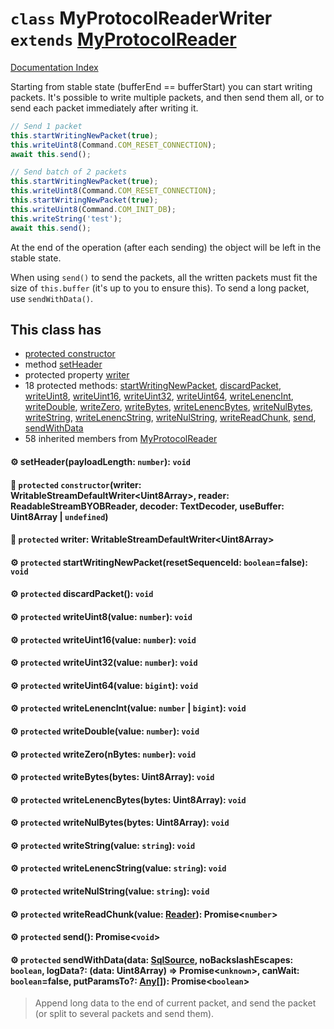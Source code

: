 # `class` MyProtocolReaderWriter `extends` [MyProtocolReader](../class.MyProtocolReader/README.md)

[Documentation Index](../README.md)

Starting from stable state (bufferEnd == bufferStart) you can start writing packets.
It's possible to write multiple packets, and then send them all, or to send each packet immediately after writing it.

```ts
// Send 1 packet
this.startWritingNewPacket(true);
this.writeUint8(Command.COM_RESET_CONNECTION);
await this.send();

// Send batch of 2 packets
this.startWritingNewPacket(true);
this.writeUint8(Command.COM_RESET_CONNECTION);
this.startWritingNewPacket(true);
this.writeUint8(Command.COM_INIT_DB);
this.writeString('test');
await this.send();
```

At the end of the operation (after each sending) the object will be left in the stable state.

When using `send()` to send the packets, all the written packets must fit the size of `this.buffer` (it's up to you to ensure this).
To send a long packet, use `sendWithData()`.

## This class has

- [protected constructor](#-protected-constructorwriter-writablestreamdefaultwriteruint8array-reader-readablestreambyobreader-decoder-textdecoder-usebuffer-uint8array--undefined)
- method [setHeader](#-setheaderpayloadlength-number-void)
- protected property [writer](#-protected-writer-writablestreamdefaultwriteruint8array)
- 18 protected methods:
[startWritingNewPacket](#-protected-startwritingnewpacketresetsequenceid-booleanfalse-void),
[discardPacket](#-protected-discardpacket-void),
[writeUint8](#-protected-writeuint8value-number-void),
[writeUint16](#-protected-writeuint16value-number-void),
[writeUint32](#-protected-writeuint32value-number-void),
[writeUint64](#-protected-writeuint64value-bigint-void),
[writeLenencInt](#-protected-writelenencintvalue-number--bigint-void),
[writeDouble](#-protected-writedoublevalue-number-void),
[writeZero](#-protected-writezeronbytes-number-void),
[writeBytes](#-protected-writebytesbytes-uint8array-void),
[writeLenencBytes](#-protected-writelenencbytesbytes-uint8array-void),
[writeNulBytes](#-protected-writenulbytesbytes-uint8array-void),
[writeString](#-protected-writestringvalue-string-void),
[writeLenencString](#-protected-writelenencstringvalue-string-void),
[writeNulString](#-protected-writenulstringvalue-string-void),
[writeReadChunk](#-protected-writereadchunkvalue-reader-promisenumber),
[send](#-protected-send-promisevoid),
[sendWithData](#-protected-sendwithdatadata-sqlsource-nobackslashescapes-boolean-logdata-data-uint8array--promiseunknown-canwait-booleanfalse-putparamsto-any-promiseboolean)
- 58 inherited members from [MyProtocolReader](../class.MyProtocolReader/README.md)


#### ⚙ setHeader(payloadLength: `number`): `void`



#### 🔧 `protected` `constructor`(writer: WritableStreamDefaultWriter\<Uint8Array>, reader: ReadableStreamBYOBReader, decoder: TextDecoder, useBuffer: Uint8Array | `undefined`)



#### 📄 `protected` writer: WritableStreamDefaultWriter\<Uint8Array>



#### ⚙ `protected` startWritingNewPacket(resetSequenceId: `boolean`=false): `void`



#### ⚙ `protected` discardPacket(): `void`



#### ⚙ `protected` writeUint8(value: `number`): `void`



#### ⚙ `protected` writeUint16(value: `number`): `void`



#### ⚙ `protected` writeUint32(value: `number`): `void`



#### ⚙ `protected` writeUint64(value: `bigint`): `void`



#### ⚙ `protected` writeLenencInt(value: `number` | `bigint`): `void`



#### ⚙ `protected` writeDouble(value: `number`): `void`



#### ⚙ `protected` writeZero(nBytes: `number`): `void`



#### ⚙ `protected` writeBytes(bytes: Uint8Array): `void`



#### ⚙ `protected` writeLenencBytes(bytes: Uint8Array): `void`



#### ⚙ `protected` writeNulBytes(bytes: Uint8Array): `void`



#### ⚙ `protected` writeString(value: `string`): `void`



#### ⚙ `protected` writeLenencString(value: `string`): `void`



#### ⚙ `protected` writeNulString(value: `string`): `void`



#### ⚙ `protected` writeReadChunk(value: [Reader](../interface.Reader/README.md)): Promise\<`number`>



#### ⚙ `protected` send(): Promise\<`void`>



#### ⚙ `protected` sendWithData(data: [SqlSource](../type.SqlSource/README.md), noBackslashEscapes: `boolean`, logData?: (data: Uint8Array) => Promise\<`unknown`>, canWait: `boolean`=false, putParamsTo?: [Any](../private.type.Any.2/README.md)\[]): Promise\<`boolean`>

> Append long data to the end of current packet, and send the packet (or split to several packets and send them).



